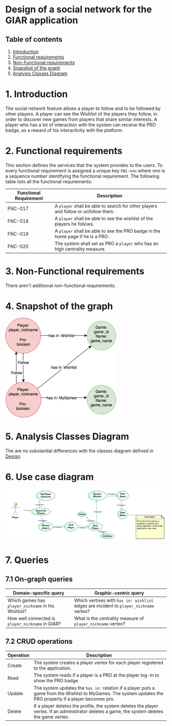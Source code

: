 # Design of a social network for the GIAR application

## Table of contents
1) [Introduction](#1-introduction)
2) [Functional requirements](#2-functional-requirements)
3) [Non-Functional requirements](#3-non-functional-requirements)
4) [Snapshot of the graph](#4-snapshot-of-the-graph)
5) [Analysis Classes Diagram](#5-analysis-classes-diagram)


# 1. Introduction
The social network feature allows a player to follow and to be followed by other players. A player can see the Wishlist of the players they follow, in order to discover new games from players that share similar interests. A player who has a lot of interaction with the system can receive the PRO badge, as a reward of his interactivity with the platform.

# 2. Functional requirements
This section defines the services that the system provides to the users. To every functional requirement is assigned a unique key `FNC-nnn` where *nnn* is a sequence number identifying the functional requirement. The following table lists all the functional requirements:

Functional Requirement | Description
------------ | -------------
FNC-017 | A `player` shall be able to search for other players and follow or unfollow them.
FNC-018 | A `player` shall be able to see the wishlist of the players he follows.
FNC-019 | A `player` shall be able to see the PRO badge in the home page if he is a PRO. 
FNC-020 | The system shall set as PRO a `player` who has an high centrality measure.

# 3. Non-Functional requirements
There aren't additional non-functional requirements.

# 4. Snapshot of the graph
![Graph](./resources/graph-database-entities.png)

# 5. Analysis Classes Diagram
The are no substantial differences with the classes diagram defined in [Design](./Design.md).

# 6. Use case diagram
![Use case](./resources/graph-database-usecase.png)

# 7. Queries
## 7.1 On-graph queries
Domain-specific query | Graphic-centric query
----------------------|----------------------
Which games has `player_nickname` in his Wishlist? | Which vertixes with `has in: wishlist` edges are incident to `player_nickname` vertex?
How well connected is `player_nickname` in GIAR? | What is the centrality measure of `player_nickname` vertex?

## 7.2 CRUD operations
Operation | Description
----------|------------
Create | The system creates a player vertex for each player registered to the application.
Read | The system reads if a player is a PRO at the player log-in to show the PRO badge.
Update | The system updates the `has in:` relation if a player puts a game from the Wishlist to MyGames. The system updates the PRO property if a player becomes pro.
Delete | If a player deletes the profile, the system deletes the player vertex. If an administrator deletes a game, the system deletes the game vertex. 
